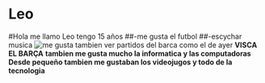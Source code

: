# Leo
#Hola me llamo Leo tengo 15 años 
##-me gusta el futbol 
##-escychar musica 
![me gusta tambien ver partidos del barca como el de ayer](https://docs.google.com/document/d/1KjSvgJjtLdAAU7RzHpL-JFa6gfGa4O33fojL3mEKN3E/edit?usp=sharing)
**VISCA EL BARÇA**
**tambien me gusta mucho la informatica y las computadoras**
**Desde pequeño tambien me gustaban los videojugos y todo de la tecnologia**
